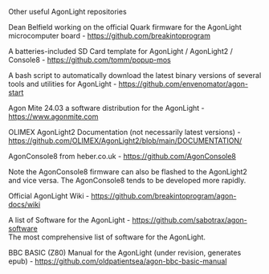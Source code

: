  Other useful AgonLight repositories

Dean Belfield working on the official Quark firmware for the AgonLight microcomputer board - https://github.com/breakintoprogram

A batteries-included SD Card template for AgonLight / AgonLight2 / Console8 - https://github.com/tomm/popup-mos

A bash script to automatically download the latest binary versions of several tools and utilities for AgonLight - https://github.com/envenomator/agon-start

Agon Mite 24.03 a software distribution for the  AgonLight - 
https://www.agonmite.com

OLIMEX AgonLight2 Documentation (not necessarily latest versions) - https://github.com/OLIMEX/AgonLight2/blob/main/DOCUMENTATION/

AgonConsole8 from heber.co.uk - https://github.com/AgonConsole8

Note the AgonConsole8 firmware can also be flashed to the AgonLight2 and vice versa. The AgonConsole8 tends to be developed more rapidly.

Official AgonLight Wiki - https://github.com/breakintoprogram/agon-docs/wiki

A list of Software for the AgonLight - https://github.com/sabotrax/agon-software<br>The most comprehensive list of software for the AgonLight.

BBC BASIC (Z80) Manual for the AgonLight (under revision, generates epub) - https://github.com/oldpatientsea/agon-bbc-basic-manual
